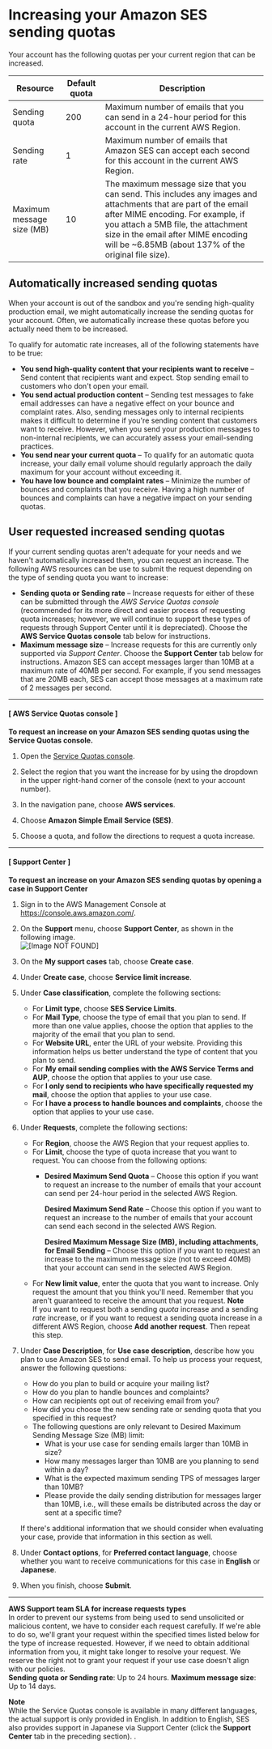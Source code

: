 # Increasing your Amazon SES sending quotas<a name="manage-sending-quotas-request-increase"></a>

Your account has the following quotas per your current region that can be increased\.


| Resource | Default quota | Description | 
| --- | --- | --- | 
| Sending quota | 200 | Maximum number of emails that you can send in a 24\-hour period for this account in the current AWS Region\. | 
| Sending rate | 1 | Maximum number of emails that Amazon SES can accept each second for this account in the current AWS Region\. | 
| Maximum message size \(MB\) | 10 | The maximum message size that you can send\. This includes any images and attachments that are part of the email after MIME encoding\. For example, if you attach a 5MB file, the attachment size in the email after MIME encoding will be \~6\.85MB \(about 137% of the original file size\)\. | 

## Automatically increased sending quotas<a name="automatically-increased-sending-quotas"></a>

When your account is out of the sandbox and you're sending high\-quality production email, we might automatically increase the sending quotas for your account\. Often, we automatically increase these quotas before you actually need them to be increased\.

To qualify for automatic rate increases, all of the following statements have to be true:
+ **You send high\-quality content that your recipients want to receive** –Send content that recipients want and expect\. Stop sending email to customers who don't open your email\.
+ **You send actual production content** – Sending test messages to fake email addresses can have a negative effect on your bounce and complaint rates\. Also, sending messages only to internal recipients makes it difficult to determine if you're sending content that customers want to receive\. However, when you send your production messages to non\-internal recipients, we can accurately assess your email\-sending practices\.
+ **You send near your current quota** – To qualify for an automatic quota increase, your daily email volume should regularly approach the daily maximum for your account without exceeding it\.
+ **You have low bounce and complaint rates** – Minimize the number of bounces and complaints that you receive\. Having a high number of bounces and complaints can have a negative impact on your sending quotas\.

## User requested increased sending quotas<a name="user-requested-increased-sending-quotas"></a>

If your current sending quotas aren't adequate for your needs and we haven't automatically increased them, you can request an increase\. The following AWS resources can be use to submit the request depending on the type of sending quota you want to increase:
+ **Sending quota or Sending rate** – Increase requests for either of these can be submitted through the *AWS Service Quotas console* \(recommended for its more direct and easier process of requesting quota increases; however, we will continue to support these types of requests through Support Center until it is depreciated\)\. Choose the **AWS Service Quotas console** tab below for instructions\.
+ **Maximum message size** – Increase requests for this are currently only supported via *Support Center*\. Choose the **Support Center** tab below for instructions\. Amazon SES can accept messages larger than 10MB at a maximum rate of 40MB per second\. For example, if you send messages that are 20MB each, SES can accept those messages at a maximum rate of 2 messages per second\.

------
#### [ AWS Service Quotas console ]

**To request an increase on your Amazon SES sending quotas using the Service Quotas console\.**

1. Open the [Service Quotas console](https://console.aws.amazon.com/servicequotas/)\.

1. Select the region that you want the increase for by using the dropdown in the upper right\-hand corner of the console \(next to your account number\)\.

1.  In the navigation pane, choose **AWS services**\.

1. Choose **Amazon Simple Email Service \(SES\)**\.

1. Choose a quota, and follow the directions to request a quota increase\.

------
#### [ Support Center ]

**To request an increase on your Amazon SES sending quotas by opening a case in Support Center**

1. Sign in to the AWS Management Console at [https://console\.aws\.amazon\.com/](https://console.aws.amazon.com/)\.

1. On the **Support** menu, choose **Support Center**, as shown in the following image\.  
![\[Image NOT FOUND\]](http://docs.aws.amazon.com/ses/latest/dg/images/console_region_selector.png)

1. On the **My support cases** tab, choose **Create case**\.

1. Under **Create case**, choose **Service limit increase**\.

1. Under **Case classification**, complete the following sections:
   + For **Limit type**, choose **SES Service Limits**\.
   + For **Mail Type**, choose the type of email that you plan to send\. If more than one value applies, choose the option that applies to the majority of the email that you plan to send\.
   + For **Website URL**, enter the URL of your website\. Providing this information helps us better understand the type of content that you plan to send\.
   + For **My email sending complies with the AWS Service Terms and AUP**, choose the option that applies to your use case\.
   + For **I only send to recipients who have specifically requested my mail**, choose the option that applies to your use case\.
   + For **I have a process to handle bounces and complaints**, choose the option that applies to your use case\.

1. Under **Requests**, complete the following sections:
   + For **Region**, choose the AWS Region that your request applies to\.
   + For **Limit**, choose the type of quota increase that you want to request\. You can choose from the following options:
     + **Desired Maximum Send Quota** – Choose this option if you want to request an increase to the number of emails that your account can send per 24\-hour period in the selected AWS Region\. 

       **Desired Maximum Send Rate** – Choose this option if you want to request an increase to the number of emails that your account can send each second in the selected AWS Region\. 

       **Desired Maximum Message Size \(MB\), including attachments, for Email Sending** – Choose this option if you want to request an increase to the maximum message size \(not to exceed 40MB\) that your account can send in the selected AWS Region\.
   + For **New limit value**, enter the quota that you want to increase\. Only request the amount that you think you'll need\. Remember that you aren't guaranteed to receive the amount that you request\.
**Note**  
If you want to request both a sending *quota* increase and a sending *rate* increase, or if you want to request a sending quota increase in a different AWS Region, choose **Add another request**\. Then repeat this step\.

1. Under **Case Description**, for **Use case description**, describe how you plan to use Amazon SES to send email\. To help us process your request, answer the following questions:
   + How do you plan to build or acquire your mailing list?
   + How do you plan to handle bounces and complaints?
   + How can recipients opt out of receiving email from you?
   + How did you choose the new sending rate or sending quota that you specified in this request?
   + The following questions are only relevant to Desired Maximum Sending Message Size \(MB\) limit:
     + What is your use case for sending emails larger than 10MB in size?
     + How many messages larger than 10MB are you planning to send within a day?
     + What is the expected maximum sending TPS of messages larger than 10MB?
     + Please provide the daily sending distribution for messages larger than 10MB, i\.e\., will these emails be distributed across the day or sent at a specific time?

   If there's additional information that we should consider when evaluating your case, provide that information in this section as well\.

1. Under **Contact options**, for **Preferred contact language**, choose whether you want to receive communications for this case in **English** or **Japanese**\.

1. When you finish, choose **Submit**\.

------

**AWS Support team SLA for increase requests types**  
In order to prevent our systems from being used to send unsolicited or malicious content, we have to consider each request carefully\. If we're able to do so, we'll grant your request within the specified times listed below for the type of increase requested\. However, if we need to obtain additional information from you, it might take longer to resolve your request\. We reserve the right not to grant your request if your use case doesn't align with our policies\.  
**Sending quota or Sending rate**: Up to 24 hours\.
**Maximum message size**: Up to 14 days\.

**Note**  
While the Service Quotas console is available in many different languages, the actual support is only provided in English\. In addition to English, SES also provides support in Japanese via Support Center \(click the **Support Center** tab in the preceding section\)\. \.